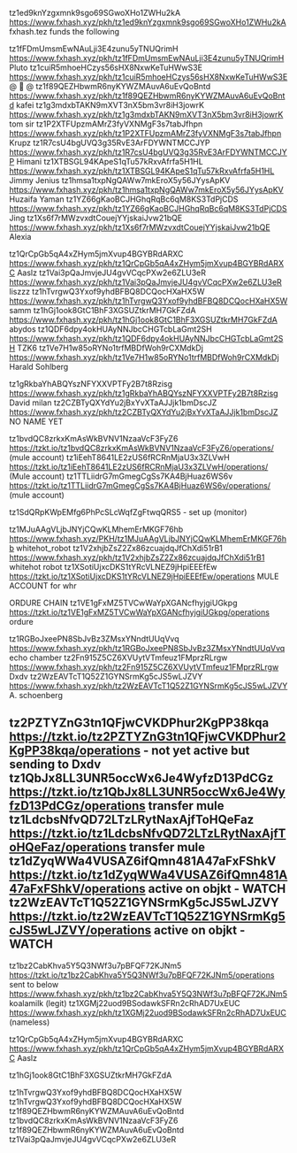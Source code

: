 tz1ed9knYzgxmnk9sgo69SGwoXHo1ZWHu2kA    https://www.fxhash.xyz/pkh/tz1ed9knYzgxmnk9sgo69SGwoXHo1ZWHu2kA fxhash.tez funds the following

tz1fFDmUmsmEwNAuLji3E4zunu5yTNUQrimH    https://www.fxhash.xyz/pkh/tz1fFDmUmsmEwNAuLji3E4zunu5yTNUQrimH Pluto
tz1cuiR5mhoeHCzys56sHX8NxwKeTuHWwS3E    https://www.fxhash.xyz/pkh/tz1cuiR5mhoeHCzys56sHX8NxwKeTuHWwS3E @  @ 
tz1f89QEZHbwmR6nyKYWZMAuvA6uEvQoBntd    https://www.fxhash.xyz/pkh/tz1f89QEZHbwmR6nyKYWZMAuvA6uEvQoBntd kafei
tz1g3mdxbTAKN9mXVT3nX5bm3vr8iH3jowrK    https://www.fxhash.xyz/pkh/tz1g3mdxbTAKN9mXVT3nX5bm3vr8iH3jowrK tom sir
tz1P2XTFUpzmAMrZ3fyVXNMgF3s7tabJfhpn    https://www.fxhash.xyz/pkh/tz1P2XTFUpzmAMrZ3fyVXNMgF3s7tabJfhpn Krupz
tz1R7csU4bgUVQ3g35RvE3ArFDYWNTMCCJYP    https://www.fxhash.xyz/pkh/tz1R7csU4bgUVQ3g35RvE3ArFDYWNTMCCJYP Himani
tz1XTBSGL94KApeS1qTu57kRxvAfrfa5H1HL    https://www.fxhash.xyz/pkh/tz1XTBSGL94KApeS1qTu57kRxvAfrfa5H1HL Jimmy Jenius
tz1hmsa1txpNgQAWw7mkEroX5y56JYysApKV    https://www.fxhash.xyz/pkh/tz1hmsa1txpNgQAWw7mkEroX5y56JYysApKV Huzaifa Yaman
tz1YZ66gKaoBCJHGhqRqBc6qM8KS3TdPjCDS    https://www.fxhash.xyz/pkh/tz1YZ66gKaoBCJHGhqRqBc6qM8KS3TdPjCDS Jing
tz1Xs6f7rMWzvxdtCouejYYjskaiJvw21bQE    https://www.fxhash.xyz/pkh/tz1Xs6f7rMWzvxdtCouejYYjskaiJvw21bQE Alexia

tz1QrCpGb5qA4xZHym5jmXvup4BGYBRdARXC    https://www.fxhash.xyz/pkh/tz1QrCpGb5qA4xZHym5jmXvup4BGYBRdARXC Aaslz
tz1Vai3pQaJmvjeJU4gvVCqcPXw2e6ZLU3eR    https://www.fxhash.xyz/pkh/tz1Vai3pQaJmvjeJU4gvVCqcPXw2e6ZLU3eR  liszzz
tz1hTvrgwQ3Yxof9yhdBFBQ8DCQocHXaHX5W    https://www.fxhash.xyz/pkh/tz1hTvrgwQ3Yxof9yhdBFBQ8DCQocHXaHX5W samm
tz1hGj1ook8GtC1BhF3XGSUZtkrMH7GkFZdA    https://www.fxhash.xyz/pkh/tz1hGj1ook8GtC1BhF3XGSUZtkrMH7GkFZdA abydos
tz1QDF6dpy4okHUAyNNJbcCHGTcbLaGmt2SH    https://www.fxhash.xyz/pkh/tz1QDF6dpy4okHUAyNNJbcCHGTcbLaGmt2SH TZK6
tz1Ve7H1w85oRYNo1trfMBDfWoh9rCXMdkDj    https://www.fxhash.xyz/pkh/tz1Ve7H1w85oRYNo1trfMBDfWoh9rCXMdkDj Harald Sohlberg

tz1gRkbaYhABQYszNFYXXVPTFy2B7t8Rzisg    https://www.fxhash.xyz/pkh/tz1gRkbaYhABQYszNFYXXVPTFy2B7t8Rzisg David milan
tz2CZBTyQXYdYu2jBxYvXTaAJJjk1bmDscJZ    https://www.fxhash.xyz/pkh/tz2CZBTyQXYdYu2jBxYvXTaAJJjk1bmDscJZ NO NAME YET

tz1bvdQC8zrkxKmAsWkBVNV1NzaaVcF3FyZ6    https://tzkt.io/tz1bvdQC8zrkxKmAsWkBVNV1NzaaVcF3FyZ6/operations/ (mule account)
tz1iEehT8641LE2zUS6fRCRnMjaU3x3ZLVwH    https://tzkt.io/tz1iEehT8641LE2zUS6fRCRnMjaU3x3ZLVwH/operations/ (Mule account)
tz1TTLiidrG7mGmegCgSs7KA4BjHuaz6WS6v    https://tzkt.io/tz1TTLiidrG7mGmegCgSs7KA4BjHuaz6WS6v/operations/ (mule account)

tz1SdQRpKWpEMfg6PhPcSLcWqfZgFtwqQRS5 - set up (monitor)

tz1MJuAAgVLjbJNYjCQwKLMhemErMKGF76hb    https://www.fxhash.xyz/PKH/tz1MJuAAgVLjbJNYjCQwKLMhemErMKGF76hb whitehot_robot
tz1V2xhjbZsZ2Zx86zcuajdqJfChXdi51rB1    https://www.fxhash.xyz/pkh/tz1V2xhjbZsZ2Zx86zcuajdqJfChXdi51rB1 whitehot robot
tz1XSotiUjxcDKS1tYRcVLNEZ9jHpiEEEfEw    https://tzkt.io/tz1XSotiUjxcDKS1tYRcVLNEZ9jHpiEEEfEw/operations MULE ACCOUNT for whr


ORDURE CHAIN
tz1VE1gFxMZ5TVCwWaYpXGANcfhyjgiUGkpg    https://tzkt.io/tz1VE1gFxMZ5TVCwWaYpXGANcfhyjgiUGkpg/operations ordure

tz1RGBoJxeePN8SbJvBz3ZMsxYNndtUUqVvq    https://www.fxhash.xyz/pkh/tz1RGBoJxeePN8SbJvBz3ZMsxYNndtUUqVvq echo chamber
tz2Fn915Z5CZ6XVUytVTmfeuz1FMprzRLrgw    https://www.fxhash.xyz/pkh/tz2Fn915Z5CZ6XVUytVTmfeuz1FMprzRLrgw Dxdv
tz2WzEAVTcT1Q52Z1GYNSrmKg5cJS5wLJZVY    https://www.fxhash.xyz/pkh/tz2WzEAVTcT1Q52Z1GYNSrmKg5cJS5wLJZVY A. schoenberg

tz2PZTYZnG3tn1QFjwCVKDPhur2KgPP38kqa    https://tzkt.io/tz2PZTYZnG3tn1QFjwCVKDPhur2KgPP38kqa/operations - not yet active but sending to Dxdv
tz1QbJx8LL3UNR5occWx6Je4WyfzD13PdCGz    https://tzkt.io/tz1QbJx8LL3UNR5occWx6Je4WyfzD13PdCGz/operations transfer mule
tz1LdcbsNfvQD72LTzLRytNaxAjfToHQeFaz    https://tzkt.io/tz1LdcbsNfvQD72LTzLRytNaxAjfToHQeFaz/operations transfer mule
tz1dZyqWWa4VUSAZ6ifQmn481A47aFxFShkV    https://tzkt.io/tz1dZyqWWa4VUSAZ6ifQmn481A47aFxFShkV/operations active on objkt - WATCH
tz2WzEAVTcT1Q52Z1GYNSrmKg5cJS5wLJZVY    https://tzkt.io/tz2WzEAVTcT1Q52Z1GYNSrmKg5cJS5wLJZVY/operations active on objkt - WATCH
-- 

tz1bz2CabKhva5Y5Q3NWf3u7pBFQF72KJNm5    https://tzkt.io/tz1bz2CabKhva5Y5Q3NWf3u7pBFQF72KJNm5/operations sent to below
                                        https://www.fxhash.xyz/pkh/tz1bz2CabKhva5Y5Q3NWf3u7pBFQF72KJNm5 koalamilk (legit)
tz1XGMj22uod9BSodawkSFRn2cRhAD7UxEUC    https://www.fxhash.xyz/pkh/tz1XGMj22uod9BSodawkSFRn2cRhAD7UxEUC (nameless)


tz1QrCpGb5qA4xZHym5jmXvup4BGYBRdARXC    https://www.fxhash.xyz/pkh/tz1QrCpGb5qA4xZHym5jmXvup4BGYBRdARXC Aaslz


tz1hGj1ook8GtC1BhF3XGSUZtkrMH7GkFZdA

tz1hTvrgwQ3Yxof9yhdBFBQ8DCQocHXaHX5W
tz1hTvrgwQ3Yxof9yhdBFBQ8DCQocHXaHX5W
tz1f89QEZHbwmR6nyKYWZMAuvA6uEvQoBntd
tz1bvdQC8zrkxKmAsWkBVNV1NzaaVcF3FyZ6 
tz1f89QEZHbwmR6nyKYWZMAuvA6uEvQoBntd
tz1Vai3pQaJmvjeJU4gvVCqcPXw2e6ZLU3eR